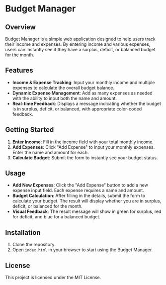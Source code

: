 # Budget Manager

## Overview

Budget Manager is a simple web application designed to help users track their income and expenses. By entering income and various expenses, users can instantly see if they have a surplus, deficit, or balanced budget for the month.

## Features

- **Income & Expense Tracking**: Input your monthly income and multiple expenses to calculate the overall budget balance.
- **Dynamic Expense Management**: Add as many expenses as needed with the ability to input both the name and amount.
- **Real-time Feedback**: Displays a message indicating whether the budget is in surplus, deficit, or balanced, with appropriate color-coded feedback.

## Getting Started

1. **Enter Income**: Fill in the income field with your total monthly income.
2. **Add Expenses**: Click "Add Expense" to input your monthly expenses. Enter the name and amount for each.
3. **Calculate Budget**: Submit the form to instantly see your budget status.

## Usage

- **Add New Expenses**: Click the "Add Expense" button to add a new expense input field. Each expense requires a name and amount.
- **Budget Calculation**: After filling in the details, submit the form to calculate your budget. The result will display whether you are in surplus, deficit, or balanced for the month.
- **Visual Feedback**: The result message will show in green for surplus, red for deficit, and blue for a balanced budget.

## Installation

1. Clone the repository.
2. Open `index.html` in your browser to start using the Budget Manager.

## License

This project is licensed under the MIT License.
